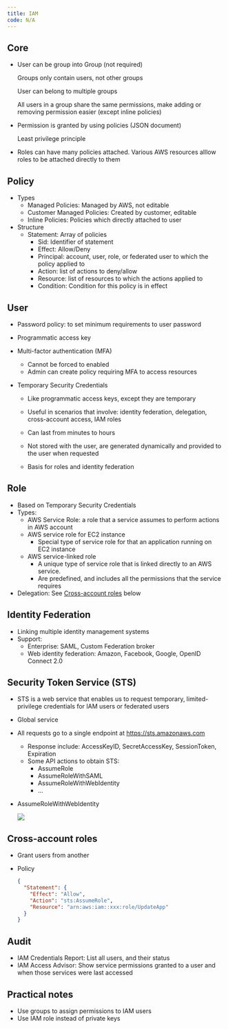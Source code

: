 ```yaml
---
title: IAM
code: N/A
---
```


## Core

- User can be group into Group (not required)

  Groups only contain users, not other groups

  User can belong to multiple groups

  All users in a group share the same permissions, make adding or removing permission easier (except inline policies)

- Permission is granted by using policies (JSON document)

  Least privilege principle

- Roles can have many policies attached. Various AWS resources alllow roles to be attached directly to them

## Policy

- Types
  - Managed Policies: Managed by AWS, not editable
  - Customer Managed Policies: Created by customer, editable
  - Inline Policies: Policies which directly attached to user
- Structure
  - Statement: Array of policies
    - Sid: Identifier of statement
    - Effect: Allow/Deny
    - Principal: account, user, role, or federated user to which the policy applied to
    - Action: list of actions to deny/allow
    - Resource: list of resources to which the actions applied to
    - Condition: Condition for this policy is in effect

## User

- Password policy: to set minimum requirements to user password
- Programmatic access key
- Multi-factor authentication (MFA)

  - Cannot be forced to enabled
  - Admin can create policy requiring MFA to access resources

- Temporary Security Credentials

  - Like programmatic access keys, except they are temporary
  - Useful in scenarios that involve: identity federation, delegation, cross-account access, IAM roles
  - Can last from minutes to hours

  - Not stored with the user, are generated dynamically and provided to the user when requested
  - Basis for roles and identity federation

## Role

- Based on Temporary Security Credentials
- Types:
  - AWS Service Role: a role that a service assumes to perform actions in AWS account
  - AWS service role for EC2 instance
    - Special type of service role for that an application running on EC2 instance
  - AWS service-linked role
    - A unique type of service role that is linked directly to an AWS service.
    - Are predefined, and includes all the permissions that the service requires
- Delegation: See [Cross-account roles](#cross-account-roles) below

## Identity Federation

- Linking multiple identity management systems
- Support:
  - Enterprise: SAML, Custom Federation broker
  - Web identity federation: Amazon, Facebook, Google, OpenID Connect 2.0

## Security Token Service (STS)

- STS is a web service that enables us to request temporary, limited-privilege credentials for IAM users or federated users

- Global service

- All requests go to a single endpoint at https://sts.amazonaws.com

  - Response include: AccessKeyID, SecretAccessKey, SessionToken, Expiration
  - Some API actions to obtain STS:
    - AssumeRole
    - AssumeRoleWithSAML
    - AssumeRoleWithWebIdentity
    - ...

- AssumeRoleWithWebIdentity

  ![](/img/aws-dva/iam-sts.webp)

## Cross-account roles

- Grant users from another

- Policy

  ```json
  {
    "Statement": {
      "Effect": "Allow",
      "Action": "sts:AssumeRole",
      "Resource": "arn:aws:iam::xxx:role/UpdateApp"
    }
  }
  ```

## Audit

- IAM Credentials Report: List all users, and their status
- IAM Access Advisor: Show service permissions granted to a user and when those services were last accessed

## Practical notes

- Use groups to assign permissions to IAM users
- Use IAM role instead of private keys
